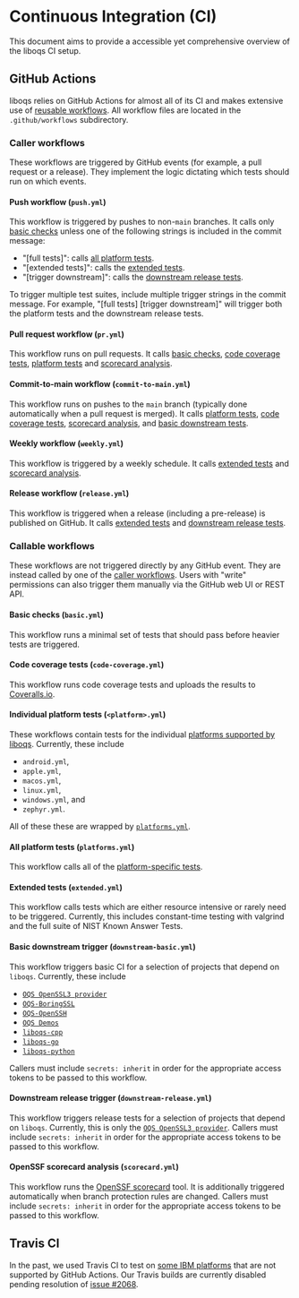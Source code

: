 # Continuous Integration (CI)

This document aims to provide a accessible yet comprehensive overview of the liboqs CI setup.

## GitHub Actions

liboqs relies on GitHub Actions for almost all of its CI and makes extensive use of [reusable workflows](https://docs.github.com/en/actions/sharing-automations/reusing-workflows).
All workflow files are located in the `.github/workflows` subdirectory.

### Caller workflows

These workflows are triggered by GitHub events (for example, a pull request or a release).
They implement the logic dictating which tests should run on which events.

#### <a name="push.yml"></a> Push workflow (`push.yml`)

This workflow is triggered by pushes to non-`main` branches.
It calls only [basic checks](#basic.yml) unless one of the following strings is included in the commit message:
- "[full tests]": calls [all platform tests](#platforms.yml).
- "[extended tests]": calls the [extended tests](#extended.yml).
- "[trigger downstream]": calls the [downstream release tests](#downstream-release.yml).

To trigger multiple test suites, include multiple trigger strings in the commit message.
For example, "[full tests] [trigger downstream]" will trigger both the platform tests and the downstream release tests.

#### <a name="pr.yml"></a> Pull request workflow (`pr.yml`)

This workflow runs on pull requests.
It calls [basic checks](#basic.yml), [code coverage tests](#code-coverage.yml), [platform tests](#platforms.yml) and [scorecard analysis](#scorecard.yml).

#### <a name="commit-to-main.yml"></a> Commit-to-main workflow (`commit-to-main.yml`)

This workflow runs on pushes to the `main` branch (typically done automatically when a pull request is merged).
It calls [platform tests](#platforms.yml), [code coverage tests](#code-coverage.yml), [scorecard analysis](#scorecard.yml), and [basic downstream tests](#downstream-basic.yml).

#### <a name="weekly.yml"></a> Weekly workflow (`weekly.yml`)

This workflow is triggered by a weekly schedule.
It calls [extended tests](#extended.yml) and [scorecard analysis](#scorecard.yml).

#### <a name="release.yml"></a> Release workflow (`release.yml`)

This workflow is triggered when a release (including a pre-release) is published on GitHub.
It calls [extended tests](#extended) and [downstream release tests](#downstream-release.yml).

### Callable workflows

These workflows are not triggered directly by any GitHub event.
They are instead called by one of the [caller workflows](#caller-workflows).
Users with "write" permissions can also trigger them manually via the GitHub web UI or REST API.

#### <a name="basic.yml"></a> Basic checks (`basic.yml`)

This workflow runs a minimal set of tests that should pass before heavier tests are triggered.

#### <a name="code-coverage.yml"></a> Code coverage tests (`code-coverage.yml`)

This workflow runs code coverage tests and uploads the results to [Coveralls.io](https://coveralls.io/github/open-quantum-safe/liboqs).

#### <a name="<platform>.yml"></a> Individual platform tests (`<platform>.yml`)

These workflows contain tests for the individual [platforms supported by liboqs](PLATFORMS.md).
Currently, these include
- `android.yml`,
- `apple.yml`,
- `macos.yml`,
- `linux.yml`,
- `windows.yml`, and
- `zephyr.yml`.

All of these these are wrapped by [`platforms.yml`](#platforms.yml).

#### <a name="platforms.yml"></a> All platform tests (`platforms.yml`)

This workflow calls all of the [platform-specific tests](#<platform>.yml).

#### <a name="extended.yml"></a> Extended tests (`extended.yml`)

This workflow calls tests which are either resource intensive or rarely need to be triggered.
Currently, this includes constant-time testing with valgrind and the full suite of NIST Known Answer Tests.

#### <a name="downstream-basic.yml"></a> Basic downstream trigger (`downstream-basic.yml`)

This workflow triggers basic CI for a selection of projects that depend on `liboqs`.
Currently, these include
- [`OQS OpenSSL3 provider`](https://github.com/open-quantum-safe/oqs-provider)
- [`OQS-BoringSSL`](https://github.com/open-quantum-safe/boringssl)
- [`OQS-OpenSSH`](https://github.com/open-quantum-safe/openssh)
- [`OQS Demos`](https://github.com/open-quantum-safe/oqs-demos)
- [`liboqs-cpp`](https://github.com/open-quantum-safe/liboqs-cpp)
- [`liboqs-go`](https://github.com/open-quantum-safe/liboqs-go)
- [`liboqs-python`](https://github.com/open-quantum-safe/liboqs-python)

Callers must include `secrets: inherit` in order for the appropriate access tokens to be passed to this workflow.

#### <a name="downstream-release.yml"></a> Downstream release trigger (`downstream-release.yml`)

This workflow triggers release tests for a selection of projects that depend on `liboqs`.
Currently, this is only the [`OQS OpenSSL3 provider`](https://github.com/open-quantum-safe/oqs-provider).
Callers must include `secrets: inherit` in order for the appropriate access tokens to be passed to this workflow.

#### <a name="scorecard.yml"></a> OpenSSF scorecard analysis (`scorecard.yml`)

This workflow runs the [OpenSSF scorecard](https://github.com/ossf/scorecard) tool.
It is additionally triggered automatically when branch protection rules are changed.
Callers must include `secrets: inherit` in order for the appropriate access tokens to be passed to this workflow.

## Travis CI

In the past, we used Travis CI to test on [some IBM platforms](PLATFORMS.md#tier-3-1) that are not supported by GitHub Actions.
Our Travis builds are currently disabled pending resolution of [issue #2068](https://github.com/open-quantum-safe/liboqs/issues/2068).
